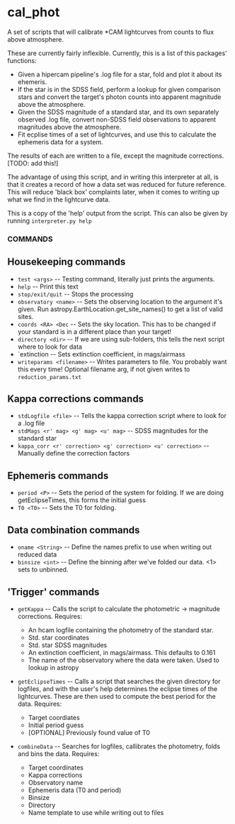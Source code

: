 # cal_phot
A set of scripts that will calibrate *CAM lightcurves from counts to flux above atmosphere.

These are currently fairly inflexible. Currently, this is a list of this packages' functions:
- Given a hipercam pipeline's .log file for a star, fold and plot it about its ehemeris.
- If the star is in the SDSS field, perform a lookup for given comparison stars and convert the target's photon counts into apparent magnitude above the atmosphere.
- Given the SDSS magnitude of a standard star, and its own separately observed .log file, convert non-SDSS field observations to apparent magnitudes above the atmosphere.
- Fit ecplise times of a set of lightcurves, and use this to calculate the ephemeris data for a system.

The results of each are written to a file, except the magnitude corrections. [TODO: add this!]

The advantage of using this script, and in writing this interpreter at all, is that it creates a record of how a data set was reduced for future reference. This will reduce 'black box' complaints later, when it comes to writing up what we find in the lightcurve data.

This is a copy of the 'help' output from the script. This can also be given by running `interpreter.py help`

### COMMANDS

## Housekeeping commands
- `test <args>` -- Testing command, literally just prints the arguments.
- `help` -- Print this text
- `stop/exit/quit` -- Stops the processing
- `observatory <name>` -- Sets the observing location to the argument it's given. Run astropy.EarthLocation.get_site_names() to get a list of valid sites.
- `coords <RA> <Dec` -- Sets the sky location. This has to be changed if your standard is in a different place than your target!
- `directory <dir>` -- If we are using sub-folders, this tells the next script where to look for data
- `extinction <ext> -- Sets extinction coefficient, in mags/airmass
- `writeparams <filename>` -- Writes parameters to file. You probably want this every time! Optional filename arg, if not given writes to `reduction_params.txt`

## Kappa corrections commands
- `stdLogfile <file>` -- Tells the kappa correction script where to look for a .log file
- `stdMags <r' mag> <g' mag> <u' mag>` -- SDSS magnitudes for the standard star
- `kappa_corr <r' correction> <g' correction> <u' correction>` -- Manually define the correction factors

## Ephemeris commands
- `period <P>` -- Sets the period of the system for folding. If we are doing getEclipseTimes, this forms the initial guess
- `T0 <T0>` -- Sets the T0 for folding. 

## Data combination commands
- `oname <String>` -- Define the names prefix to use when writing out reduced data
- `binsize <int>` -- Define the binning after we've folded our data. <1> sets to unbinned.

## 'Trigger' commands
- `getKappa` -- Calls the script to calculate the photometric -> magnitude corrections.
    Requires:
     - An hcam logfile containing the photometry of the standard star.
     - Std. star coordinates
     - Std. star SDSS magnitudes
     - An extinction coefficient, in mags/airmass. This defaults to 0.161
     - The name of the observatory where the data were taken. Used to lookup in astropy
  
- `getEclipseTimes` -- Calls a script that searches the given directory for logfiles, and with the user's help determines the eclipse times of the lightcurves. These are then used to compute the best period for the data.
    Requires: 
     - Target coordiates
     - Initial period guess
     - [OPTIONAL] Previously found value of T0

- `combineData` -- Searches for logfiles, callibrates the photometry, folds and bins the data.
    Requires: 
     - Target coordinates
     - Kappa corrections
     - Observatory name
     - Ephemeris data (T0 and period)
     - Binsize
     - Directory
     - Name template to use while writing out to files
